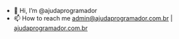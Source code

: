 - 👋 Hi, I’m @ajudaprogramador
- 📫 How to reach me admin@ajudaprogramador.com.br | [ajudaprogramador.com.br](https://ajudaprogramador.com.br)
